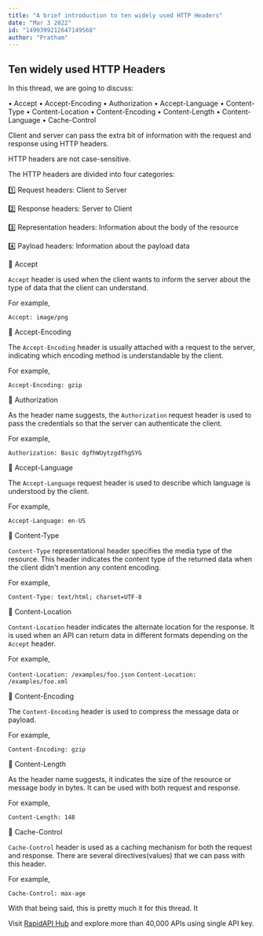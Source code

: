 ```yaml
---
title: "A brief introduction to ten widely used HTTP Headers"
date: "Mar 3 2022"
id: "1499399212647149568"
author: "Pratham"
---
```


## Ten widely used HTTP Headers

<Tweet>

In this thread, we are going to discuss:

• Accept
• Accept-Encoding
• Authorization
• Accept-Language
• Content-Type
• Content-Location
• Content-Encoding
• Content-Length
• Content-Language
• Cache-Control

</Tweet>

<Tweet>

Client and server can pass the extra bit of information with the request and response using HTTP headers.

HTTP headers are not case-sensitive.

</Tweet>

<Tweet>

The HTTP headers are divided into four categories:

1️⃣ Request headers: Client to Server

2️⃣ Response headers: Server to Client

3️⃣ Representation headers: Information about the body of the resource

4️⃣ Payload headers: Information about the payload data

</Tweet>

<Tweet>

📌 Accept

`Accept` header is used when the client wants to inform the server about the type of data that the client can understand.

For example,

`Accept: image/png`

</Tweet>

<Tweet>

📌 Accept-Encoding

The `Accept-Encoding` header is usually attached with a request to the server, indicating which encoding method is understandable by the client.

For example,

`Accept-Encoding: gzip`

</Tweet>

<Tweet>

📌 Authorization

As the header name suggests, the `Authorization` request header is used to pass the credentials so that the server can authenticate the client.

For example,

`Authorization: Basic dgfhWUytzgdfhgSYG`

</Tweet>

<Tweet>

📌 Accept-Language

The `Accept-Language` request header is used to describe which language is understood by the client.

For example,

`Accept-Language: en-US`

</Tweet>

<Tweet>

📌 Content-Type

`Content-Type` representational header specifies the media type of the resource. This header indicates the content type of the returned data when the client didn't mention any content encoding.

For example,

`Content-Type: text/html; charset=UTF-8`

</Tweet>

<Tweet>

📌 Content-Location

`Content-Location` header indicates the alternate location for the response. It is used when an API can return data in different formats depending on the `Accept` header.

For example,

`Content-Location: /examples/foo.json`
`Content-Location: /examples/foo.xml`

</Tweet>

<Tweet>

📌 Content-Encoding

The `Content-Encoding` header is used to compress the message data or payload.

For example,

`Content-Encoding: gzip`

</Tweet>

<Tweet>

📌 Content-Length

As the header name suggests, it indicates the size of the resource or message body in bytes. It can be used with both request and response.

For example,

`Content-Length: 148`

</Tweet>

<Tweet>

📌 Cache-Control

`Cache-Control` header is used as a caching mechanism for both the request and response.
There are several directives(values) that we can pass with this header.

For example,

`Cache-Control: max-age`

</Tweet>

<Tweet>

With that being said, this is pretty much it for this thread. It

Visit [RapidAPI Hub](https://rapidapi.com/hub?utm_source=threads&utm_medium=DevRel&utm_campaign=DevRel) and explore more than 40,000 APIs using single API key.

</Tweet>
